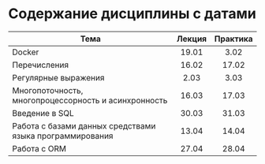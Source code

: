 # Содержание дисциплины с датами

| Тема                                                     | Лекция | Практика |
| -------------------------------------------------------- | :----: | :------: |
| Docker                                                   | 19.01  |   3.02   |
| Перечисления                                             | 16.02  |  17.02   |
| Регулярные выражения                                     |  2.03  |   3.03   |
| Многопоточность, многопроцессорность и асинхронность     | 16.03  |  17.03   |
| Введение в SQL                                           | 30.03  |  31.03   |
| Работа с базами данных средствами языка программирования | 13.04  |  14.04   |
| Работа с ORM                                             | 27.04  |  28.04   |
